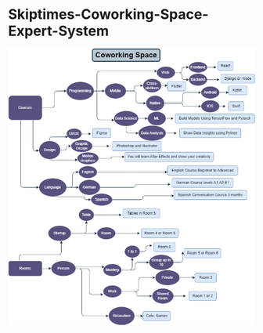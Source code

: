 # Skiptimes-Coworking-Space-Expert-System

![diagram](https://github.com/DevMed22/Skiptimes-Coworking-Space-Expert-System/blob/main/Expert%20System.png)
